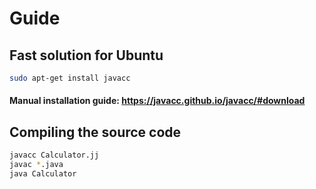 # Guide

## Fast solution for Ubuntu
```bash
sudo apt-get install javacc
```
#### Manual installation guide: https://javacc.github.io/javacc/#download

## Compiling the source code

```bash
javacc Calculator.jj
javac *.java
java Calculator
```
